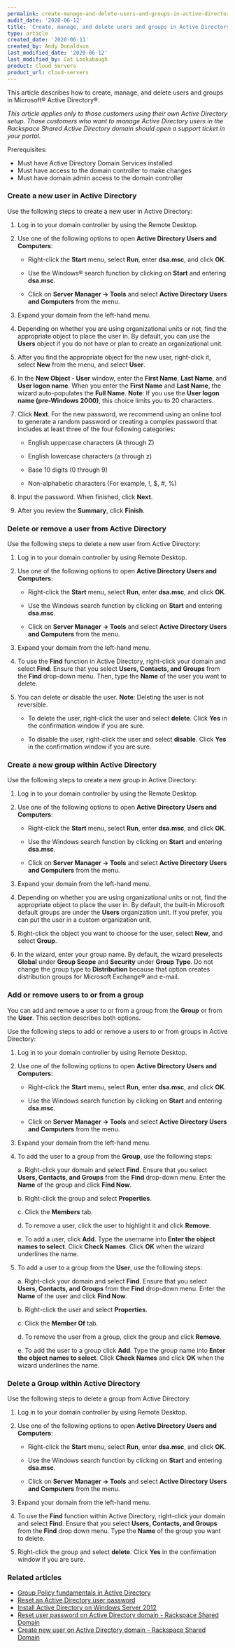 ```yaml
---
permalink: create-manage-and-delete-users-and-groups-in-active-directory
audit_date: '2020-06-12'
title: 'Create, manage, and delete users and groups in Active Directory'
type: article
created_date: '2020-06-11'
created_by: Andy Donaldson
last_modified_date: '2020-06-12'
last_modified_by: Cat Lookabaugh
product: Cloud Servers
product_url: cloud-servers
---
```


This article describes how to create, manage, and delete users and groups in Microsoft&reg; Active Directory&reg;.

*This article applies only to those customers using their own Active Directory setup. Those customers who
want to manage Active Directory users in the Rackspace Shared Active Directory domain should open a support
ticket in your portal.*

Prerequisites:

 - Must have Active Directory Domain Services installed
 - Must have access to the domain controller to make changes
 - Must have domain admin access to the domain controller

### Create a new user in Active Directory

Use the following steps to create a new user in Active Directory:

1. Log in to your domain controller by using the Remote Desktop.

2. Use one of the following options to open **Active Directory Users and Computers**:

      - Right-click the **Start** menu, select **Run**, enter **dsa.msc**, and click **OK**.
      
      - Use the Windows&reg; search function by clicking on **Start** and entering **dsa.msc**.
      
      - Click on **Server Manager -> Tools** and select **Active Directory Users and Computers** from the menu.

3. Expand your domain from the left-hand menu.

4. Depending on whether you are using organizational units or not, find the appropriate object to place
   the user in. By default, you can use the **Users** object if you do not have or plan to create an
   organizational unit.

5. After you find the appropriate object for the new user, right-click it, select **New** from the menu,
   and select **User**.

6. In the **New Object - User** window, enter the **First Name**, **Last Name**, and **User logon name**.
   When you enter the **First Name** and **Last Name**, the wizard auto-populates the **Full Name**.
   **Note**: If you use the **User logon name (pre-Windows 2000)**, this choice limits you to 20 characters.

7. Click **Next**. For the new password, we recommend using an online tool to generate a random password or
   creating a complex password that includes at least three of the four following categories:
   
      - English uppercase characters (A through Z)
      
      - English lowercase characters (a through z)
      
      - Base 10 digits (0 through 9)
      
      - Non-alphabetic characters (For example, !, $, #, %)

8. Input the password. When finished, click **Next**.

9. After you review the **Summary**, click **Finish**. 

### Delete or remove a user from Active Directory

Use the following steps to delete a new user from Active Directory:

1. Log in to your domain controller by using Remote Desktop.

2. Use one of the following options to open **Active Directory Users and Computers**:

      - Right-click the **Start** menu, select **Run**, enter **dsa.msc**, and click **OK**.
      
      - Use the Windows search function by clicking on **Start** and entering **dsa.msc**.
      
      - Click on **Server Manager -> Tools** and select **Active Directory Users and Computers** from the menu.

3. Expand your domain from the left-hand menu.

4. To use the **Find** function in Active Directory, right-click your domain and select **Find**. Ensure
   that you select **Users, Contacts, and Groups** from the **Find** drop-down menu. Then, type the **Name**
   of the user you want to delete.

5. You can delete or disable the user. 
   **Note**: Deleting the user is not reversible.

     - To delete the user, right-click the user and select **delete**. Click **Yes** in the confirmation
     window if you are sure.
     
     - To disable the user, right-click the user and select **disable**. Click **Yes** in the confirmation
     window if you are sure.

### Create a new group within Active Directory

Use the following steps to create a new group in Active Directory:

1. Log in to your domain controller by using the Remote Desktop.

2. Use one of the following options to open **Active Directory Users and Computers**:

      - Right-click the **Start** menu, select **Run**, enter **dsa.msc**, and click **OK**.
      
      - Use the Windows search function by clicking on **Start** and entering **dsa.msc**.
      
      - Click on **Server Manager -> Tools** and select **Active Directory Users and Computers** from the menu.

3. Expand your domain from the left-hand menu.

4. Depending on whether you are using organizational units or not, find the appropriate object to place
   the user in. By default, the built-in Microsoft default groups are under the **Users** organization unit.
   If you prefer, you can put the user in a custom organization unit.
   
5. Right-click the object you want to choose for the user, select **New**, and select **Group**.

6. In the wizard, enter your group name. By default, the wizard preselects **Global** under **Group Scope**
   and **Security** under **Group Type**. Do not change the group type to **Distribution** because that option
   creates distribution groups for Microsoft Exchange&reg; and e-mail.

### Add or remove users to or from a group

You can add and remove a user to or from a group from the **Group** or from the **User**.  This section describes
both options.

Use the following steps to add or remove a users to or from groups in Active Directory:

1. Log in to your domain controller by using Remote Desktop.

2. Use one of the following options to open **Active Directory Users and Computers**:

      - Right-click the **Start** menu, select **Run**, enter **dsa.msc**, and click **OK**.
      
      - Use the Windows search function by clicking on **Start** and entering **dsa.msc**.
      
      - Click on **Server Manager -> Tools** and select **Active Directory Users and Computers** from the menu.

3. Expand your domain from the left-hand menu.

4. To add the user to a group from the **Group**, use the following steps:

      a. Right-click your domain and select **Find**. Ensure that you select **Users, Contacts, and Groups**
      from the **Find** drop-down menu. Enter the **Name** of the group and click **Find Now**.
      
      b. Right-click the group and select **Properties**.
      
      c. Click the **Members** tab.
      
      d. To remove a user, click the user to highlight it and click **Remove**.
      
      e. To add a user, click **Add**. Type the username into **Enter the object names to select**.
      Click **Check Names**. Click **OK** when the wizard underlines the name.

5. To add a user to a group from the **User**, use the following steps:

      a. Right-click your domain and select **Find**. Ensure that you select **Users, Contacts, and Groups**
      from the **Find** drop-down menu. Enter the **Name** of the user and click **Find Now**.
      
      b. Right-click the user and select **Properties**.
      
      c. Click the **Member Of** tab.
      
      d. To remove the user from a group, click the group and click **Remove**.
      
      e. To add the user to a group click **Add**. Type the group name into 
      **Enter the object names to select**. Click **Check Names** and click **OK** when the wizard underlines the name.

### Delete a Group within Active Directory

Use the following steps to delete a group from Active Directory:

1. Log in to your domain controller by using Remote Desktop.
2. Use one of the following options to open **Active Directory Users and Computers**:

      - Right-click the **Start** menu, select **Run**, enter **dsa.msc**, and click **OK**.
      
      - Use the Windows search function by clicking on **Start** and entering **dsa.msc**.
      
      - Click on **Server Manager -> Tools** and select **Active Directory Users and Computers** from the menu.


3. Expand your domain from the left-hand menu.

4. To use the **Find** function within Active Directory, right-click your domain and select **Find**. Ensure
   that you select **Users, Contacts, and Groups** from the **Find** drop down menu. Type the **Name** of the
   group you want to delete.

5. Right-click the group and select **delete**. Click **Yes** in the confirmation window if you are sure.


### Related articles

- [Group Policy fundamentals in Active Directory](https://docs-ospc.rackspace.com/support/how-to/cloud-servers/group-policy-fundamentals-in-active-directory/)
- [Reset an Active Directory user password](https://docs-ospc.rackspace.com/support/how-to/cloud-servers/reset-an-active-directory-user-password/)
- [Install Active Directory on Windows Server 2012](https://docs-ospc.rackspace.com/support/how-to/cloud-servers/installing-active-directory-on-windows-server-2012/)
- [Reset user password on Active Directory domain - Rackspace Shared Domain](https://docs-ospc.rackspace.com/support/how-to/cloud-servers/reset-user-password-on-active-directory-domain/)
- [Create new user on Active Directory domain - Rackspace Shared Domain](https://docs-ospc.rackspace.com/support/how-to/cloud-servers/create-new-user-on-active-directory-domain/)
